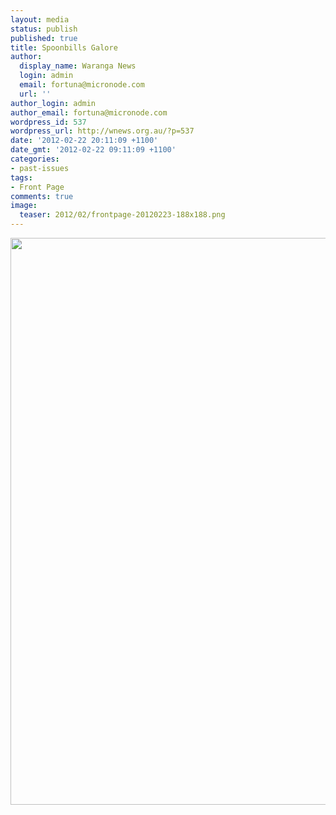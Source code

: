 ```yaml
---
layout: media
status: publish
published: true
title: Spoonbills Galore
author:
  display_name: Waranga News
  login: admin
  email: fortuna@micronode.com
  url: ''
author_login: admin
author_email: fortuna@micronode.com
wordpress_id: 537
wordpress_url: http://wnews.org.au/?p=537
date: '2012-02-22 20:11:09 +1100'
date_gmt: '2012-02-22 09:11:09 +1100'
categories:
- past-issues
tags:
- Front Page
comments: true
image:
  teaser: 2012/02/frontpage-20120223-188x188.png
---
```


<a href="{{ site.url }}/images/2012/02/frontpage-20120223.pdf"><img class="alignnone size-full wp-image-534" title="Front Page - 23 February, 2012" src="{{ site.url }}/images/2012/02/frontpage-20120223.png" alt="" width="624" height="907" /></a>
